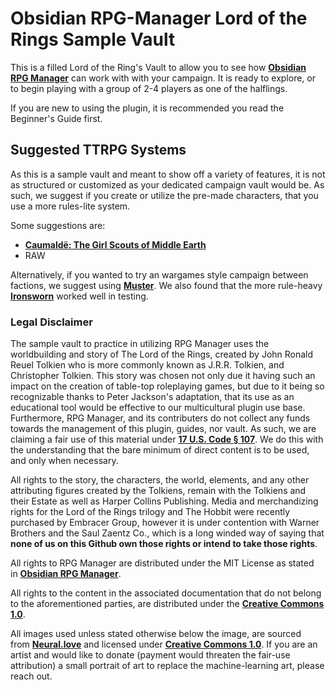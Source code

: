 # Obsidian RPG-Manager Lord of the Rings Sample Vault

This is a filled Lord of the Ring's Vault to allow you to see how [**Obsidian RPG Manager**](https://github.com/carlonicora/obsidian-rpg-manager) can work with with your campaign. It is ready to explore, or to begin playing with a group of 2-4 players as one of the halflings. 

If you are new to using the plugin, it is recommended you read the Beginner's Guide first. 

## Suggested TTRPG Systems

As this is a sample vault and meant to show off a variety of features, it is not as structured or customized as your dedicated campaign vault would be. As such, we suggest if you create or utilize the pre-made characters, that you use a more rules-lite system. 

Some suggestions are:

- [**Caumaldë: The Girl Scouts of Middle Earth**](https://www.reddit.com/r/lotr/comments/sh1dyi/updated_expanded_by_popular_request_caumaldë_the/)
- RAW

Alternatively, if you wanted to try an wargames style campaign between factions, we suggest using [**Muster**](https://www.drivethrurpg.com/product/413382/Muster?filters=0_0_100_0_0). We also found that the more rule-heavy [**Ironsworn**](https://www.drivethrurpg.com/product/238369/Ironsworn?manufacturers_id=12876) worked well in testing. 

### Legal Disclaimer

The sample vault to practice in utilizing RPG Manager uses the worldbuilding and story of The Lord of the Rings, created by John Ronald Reuel Tolkien who is more commonly known as J.R.R. Tolkien, and Christopher Tolkien. This story was chosen not only due it having such an impact on the creation of table-top roleplaying games, but due to it being so recognizable thanks to Peter Jackson's adaptation, that its use as an educational tool would be effective to our multicultural plugin use base. Furthermore, RPG Manager, and its contributers do not collect any funds towards the management of this plugin, guides, nor vault. As such, we are claiming a fair use of this material under [**17 U.S. Code § 107**](https://www.copyright.gov/title17/92chap1.html#107). We do this with the understanding that the bare minimum of direct content is to be used, and only when necessary.

All rights to the story, the characters, the world, elements, and any other attributing figures created by the Tolkiens, remain with the Tolkiens and their Estate as well as Harper Collins Publishing. Media and merchandizing rights for the Lord of the Rings trilogy and The Hobbit were recently purchased by Embracer Group, however it is under contention with Warner Brothers and the Saul Zaentz Co., which is a long winded way of saying that **none of us on this Github own those rights or intend to take those rights**.

All rights to RPG Manager are distributed under the MIT License as stated in [**Obsidian RPG Manager**](https://github.com/carlonicora/obsidian-rpg-manager).

All rights to the content in the associated documentation that do not belong to the aforementioned parties, are distributed under the [**Creative Commons 1.0**](https://creativecommons.org/licenses/by/1.0/).

All images used unless stated otherwise below the image, are sourced from [**Neural.love**](https://neural.love/) and licensed under [**Creative Commons 1.0**](https://creativecommons.org/licenses/by/1.0/). If you are an artist and would like to donate (payment would threaten the fair-use attribution) a small portrait of art to replace the machine-learning art, please reach out. 

